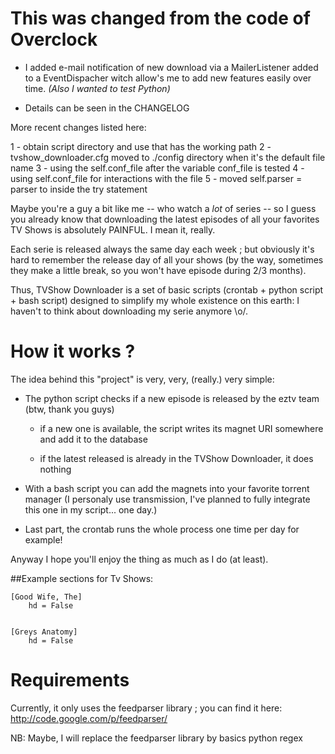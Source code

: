 # This was changed from the code of Overclock
* I added e-mail notification of new download via a MailerListener added to a EventDispacher
witch allow's me to add new features easily over time. *(Also I wanted to test Python)*

* Details can be seen in the CHANGELOG

 More recent changes listed here:

  1 - obtain script directory and use that has the working path
  2 - tvshow_downloader.cfg moved to ./config directory when it's the default file name
  3 - using the self.conf_file after the variable conf_file is tested
  4 - using self.conf_file for interactions with the file
  5 - moved self.parser = parser to inside the try statement


Maybe you're a guy a bit like me -- who watch a *lot* of series -- so I guess you already know that downloading the latest episodes of all your favorites TV Shows is absolutely PAINFUL. I mean it, really.

Each serie is released always the same day each week ; but obviously it's hard to remember the release day of all your shows (by the way, sometimes they make a little break, so you won't have episode during 2/3 months).

Thus, TVShow Downloader is a set of basic scripts (crontab + python script + bash script) designed
to simplify my whole existence on this earth: I haven't to think about downloading my serie anymore \o/.

# How it works ?
The idea behind this "project" is very, very, (really.) very simple:

* The python script checks if a new episode is released by the eztv team (btw, thank you guys)

    * if a new one is available, the script writes its magnet URI somewhere and add it to the database

    * if the latest released is already in the TVShow Downloader, it does nothing
    
* With a bash script you can add the magnets into your favorite torrent manager (I personaly use transmission, I've planned to fully integrate this one in my script... one day.)

* Last part, the crontab runs the whole process one time per day for example!

Anyway I hope you'll enjoy the thing as much as I do (at least).

##Example sections for Tv Shows:


    [Good Wife, The]
    	hd = False


	[Greys Anatomy]
		hd = False


# Requirements
Currently, it only uses the feedparser library ; you can find it here:
    http://code.google.com/p/feedparser/

NB: Maybe, I will replace the feedparser library by basics python regex
